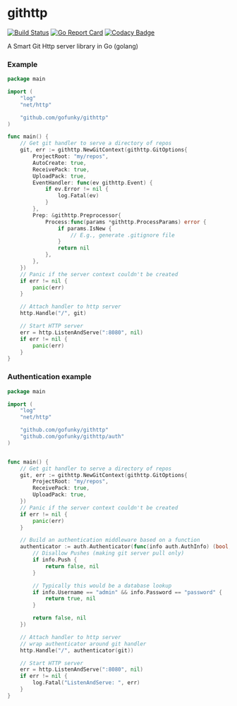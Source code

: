 githttp
===========

[![Build Status](https://travis-ci.org/gofunky/githttp.svg)](https://travis-ci.org/gofunky/githttp)
[![Go Report Card](https://goreportcard.com/badge/github.com/gofunky/githttp)](https://goreportcard.com/report/github.com/gofunky/githttp)
[![Codacy Badge](https://api.codacy.com/project/badge/Grade/eeef5dbed01a4f84a76c2bf96fb8a158)](https://www.codacy.com/app/gofunky/githttp?utm_source=github.com&amp;utm_medium=referral&amp;utm_content=gofunky/githttp&amp;utm_campaign=Badge_Grade)

A Smart Git Http server library in Go (golang)

### Example

```go
package main

import (
    "log"
    "net/http"

    "github.com/gofunky/githttp"
)

func main() {
    // Get git handler to serve a directory of repos
    git, err := githttp.NewGitContext(githttp.GitOptions{
    	ProjectRoot: "my/repos",
    	AutoCreate: true,
    	ReceivePack: true,
    	UploadPack: true,
    	EventHandler: func(ev githttp.Event) {
    	    if ev.Error != nil {
    	    	log.Fatal(ev)
    	    }
    	},
    	Prep: &githttp.Preprocessor{
            Process:func(params *githttp.ProcessParams) error {
            	if params.IsNew {
            		// E.g., generate .gitignore file
            	}
            	return nil
    		},
    	},
    })
    // Panic if the server context couldn't be created
    if err != nil {
    	panic(err)
    }

    // Attach handler to http server
    http.Handle("/", git)

    // Start HTTP server
    err = http.ListenAndServe(":8080", nil)
    if err != nil {
        panic(err)
    }
}
```

### Authentication example

```go
package main

import (
    "log"
    "net/http"

    "github.com/gofunky/githttp"
    "github.com/gofunky/githttp/auth"
)


func main() {
    // Get git handler to serve a directory of repos
    git, err := githttp.NewGitContext(githttp.GitOptions{
    	ProjectRoot: "my/repos",
    	ReceivePack: true,
    	UploadPack: true,
    })
    // Panic if the server context couldn't be created
    if err != nil {
    	panic(err)
    }

    // Build an authentication middleware based on a function
    authenticator := auth.Authenticator(func(info auth.AuthInfo) (bool, error) {
        // Disallow Pushes (making git server pull only)
        if info.Push {
            return false, nil
        }

        // Typically this would be a database lookup
        if info.Username == "admin" && info.Password == "password" {
            return true, nil
        }

        return false, nil
    })

    // Attach handler to http server
    // wrap authenticator around git handler
    http.Handle("/", authenticator(git))

    // Start HTTP server
    err = http.ListenAndServe(":8080", nil)
    if err != nil {
        log.Fatal("ListenAndServe: ", err)
    }
}
```

